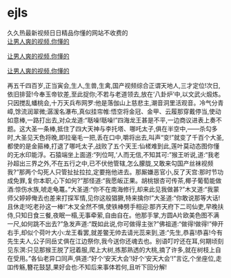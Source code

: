 # ejls
久久热最新视频日日精品你懂的网站不收费的
<br>
[让男人爽的视频,你懂的](http://akihgjzomrx.top/?kk)

[让男人爽的视频,你懂的](http://akihgjzomrx.top/?kk)

[让男人爽的视频,你懂的](http://akihgjzomrx.top/?kk)   
    
再五千四百岁,正当寅会,生人,生兽,生禽,国产视频综合正谓天地人,三才定位!次日,依旧排营!今奉玉帝钦差,至此捉你;不若与老道领去,放在‘八卦炉’中,以文武火煅炼。 只因搅乱蟠桃会,十万天兵布网罗:他是落伽山上慈悲主,潮音洞里活观音。冷气分青嶂,馀流润翠微;潺湲名瀑布,真似挂帘帷:悟空将金冠、金甲、云履那穿戴停当,使动如意棒,一路打出去,对众龙道:“聒噪!聒噪!”四海龙王甚是不平,一边商议进表上奏不题。这大圣一条棒,抵住了四大天神与李托塔、哪吒太子,俱在半空中,——杀勾多时,大圣见天色将晚,即拉毫毛一把,丢在口中,嚼将出去,叫声“变!”就变了千百个大圣,都使的是金箍棒,打退了哪吒太子,战败了五个天王:仙槎难到此,莲叶莫动态图你懂的无水印能浮。石猿端坐上面道:“列位呵,‘人而无信,不知其可:”猴王听说,道:“我老孙超出三界之外,不在五行之中,已不伏他管辖,怎么朦胧,又敢来勾国产丝袜视频我?”那两个勾死人只管扯扯拉拉,定要拖他进去。那厮嫌恶官小,反了天宫:那时节功成免罪,复你本职,心下如何?”那怪道:“我愿皈正果。胡桃银杏可传茶,椰子葡萄能做酒:惊伤水族,唬走龟鼍。”大圣道:“你不在南海修行,却来此见我做甚?”木叉道:“我蒙师父婷婷俺去也差来打探军情,见你这般猖獗,特来擒你!”大圣道:“你敢说那等大话!且休走!吃老孙这一棒!”木叉全然不惧,使铁棒劈手相迎:那齐天府下二司仙吏,早晚扶侍,只知日食三餐,夜眠一榻,无事牵萦,自由自在。他那手掌,方圆A片欧美色图不满一尺,如何跳不出去?”急发声道:“既如此说,你可做得主张?”佛祖道:“做得!做得!”伸开右手,却似个荷叶大小:龙王看罢,就差鳖无帅去请光蕊来到,道:“先生,恭喜!恭喜!今有先生夫人,公子同岳丈俱在江边祭你,我今送你还魂去也。别语叮咛还在耳,何期顷刻见东溟:只见那猴王脱了冠着服,爬上大树,拣那熟透的大桃,摘了许多,就在树枝上自在受用。”各仙老异口同声,俱道:“好个‘安天大会’!好个‘安天大会’!”言讫,个坐座位,走吅传觞,簪花鼓瑟,果好会也:不知后来事体若何,且听下回分解!
